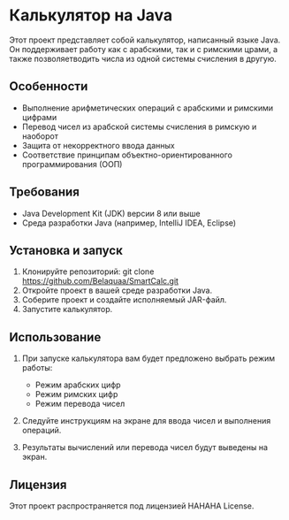 # Калькулятор на Java

Этот проект представляет собой калькулятор, написанный языке Java. Он поддерживает работу как с арабскими, так и с римскими црами, а также позволяетводить числа из одной системы счисления в другую.

## Особенности

- Выполнение арифметических операций с арабскими и римскими цифрами
- Перевод чисел из арабской системы счисления в римскую и наоборот
- Защита от некорректного ввода данных
- Соответствие принципам объектно-ориентированного программирования (ООП)
  
## Требования

- Java Development Kit (JDK) версии 8 или выше
- Среда разработки Java (например, IntelliJ IDEA, Eclipse)

## Установка и запуск

1. Клонируйте репозиторий: git clone https://github.com/Belaquaa/SmartCalc.git
2. Откройте проект в вашей среде разработки Java.
3. Соберите проект и создайте исполняемый JAR-файл.
4. Запустите калькулятор.

## Использование

1. При запуске калькулятора вам будет предложено выбрать режим работы:
   - Режим арабских цифр
   - Режим римских цифр
   - Режим перевода чисел

2. Следуйте инструкциям на экране для ввода чисел и выполнения операций.

3. Результаты вычислений или перевода чисел будут выведены на экран.

## Лицензия

Этот проект распространяется под лицензией HAHAHA License.
